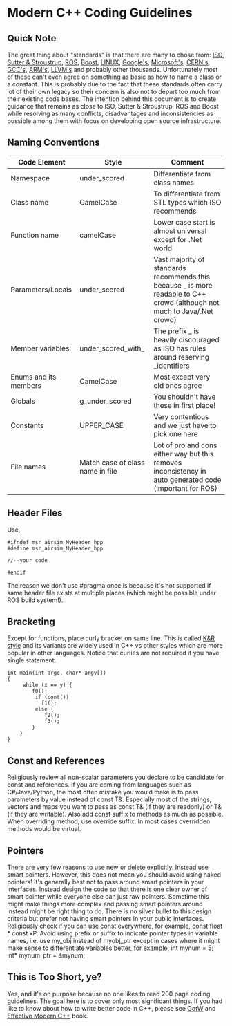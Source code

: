 # Modern C++ Coding Guidelines

## Quick Note

The great thing about "standards" is that there are many to chose from: [ISO](https://isocpp.org/wiki/faq/coding-standards), [Sutter &amp; Stroustrup](https://github.com/isocpp/CppCoreGuidelines/blob/master/CppCoreGuidelines.md), [ROS](http://wiki.ros.org/CppStyleGuide), [Boost](http://www.boost.org/doc/libs/1_34_0/more/lib_guide.htm), [LINUX](https://www.kernel.org/doc/Documentation/CodingStyle), [Google's](https://google.github.io/styleguide/cppguide.html), [Microsoft's](https://msdn.microsoft.com/en-us/library/888a6zcz.aspx), [CERN's](http://atlas-computing.web.cern.ch/atlas-computing/projects/qa/draft_guidelines.html), [GCC's](https://gcc.gnu.org/wiki/CppConventions), [ARM's](http://infocenter.arm.com/help/index.jsp?topic=/com.arm.doc.dui0475c/CJAJAJCJ.html), [LLVM's](http://llvm.org/docs/CodingStandards.html) and probably other thousands. Unfortunately most of these can't even agree on something as basic as how to name a class or a constant. This is probably due to the fact that these standards often carry lot of their own legacy so their concern is also not to depart too much from their existing code bases. The intention behind this document is to create guidance that remains as close to ISO, Sutter &amp; Stroustrup, ROS and Boost while resolving as many conflicts, disadvantages and inconsistencies as possible among them with focus on developing open source infrastructure.

## Naming Conventions

| **Code Element** | **Style** | **Comment** |
| --- | --- | --- |
| Namespace | under\_scored | Differentiate from class names |
| Class name | CamelCase | To differentiate from STL types which ISO recommends |
| Function name | camelCase | Lower case start is almost universal except for .Net world |
| Parameters/Locals | under\_scored | Vast majority of standards recommends this because \_ is more readable to C++ crowd (although not much to Java/.Net crowd) |
| Member variables | under\_scored\_with\_ | The prefix \_ is heavily discouraged as ISO has rules around reserving \_identifiers |
| Enums and its members | CamelCase | Most except very old ones agree |
| Globals | g\_under\_scored | You shouldn't have these in first place! |
| Constants | UPPER\_CASE | Very contentious and we just have to pick one here |
| File names | Match case of class name in file | Lot of pro and cons either way but this removes inconsistency in auto generated code (important for ROS) |

## Header Files

Use,

```
#ifndef msr_airsim_MyHeader_hpp
#define msr_airsim_MyHeader_hpp

//--your code

#endif
```

The reason we don't use #pragma once is because it's not supported if same header file exists at multiple places (which might be possible under ROS build system!).

## Bracketing

Except for functions, place curly bracket on same line. This is called [K&amp;R style](https://en.wikipedia.org/wiki/Indent_style#K.26R_style) and its variants are widely used in C++ vs other styles which are more popular in other languages. Notice that curlies are not required if you have single statement.

```
int main(int argc, char* argv[])
{
     while (x == y) {
        f0();
         if (cont())
           f1();
         else {
            f2();
            f3();
        }
    }
}
```

## Const and References

Religiously review all non-scalar parameters you declare to be candidate for const and references. If you are coming from languages such as C#/Java/Python, the most often mistake you would make is to pass parameters by value instead of const T&amp;. Especially most of the strings, vectors and maps you want to pass as const T&amp; (if they are readonly) or T&amp; (if they are writable). Also add const suffix to methods as much as possible. When overriding method, use override suffix. In most cases overridden methods would be virtual.

## Pointers

There are very few reasons to use new or delete explicitly. Instead use smart pointers. However, this does not mean you should avoid using naked pointers! It's generally best not to pass around smart pointers in your interfaces. Instead design the code so that there is one clear owner of smart pointer while everyone else can just raw pointers. Sometime this might make things more complex and passing smart pointers around instead might be right thing to do. There is no silver bullet to this design criteria but prefer not having smart pointers in your public interfaces. Religiously check if you can use const everywhere, for example, const float \* const xP. Avoid using prefix or suffix to indicate pointer types in variable names, i.e. use my\_obj instead of myobj\_ptr except in cases where it might make sense to differentiate variables better, for example, int mynum = 5; int\* mynum\_ptr = &amp;mynum;

## This is Too Short, ye?

Yes, and it's on purpose because no one likes to read 200 page coding guidelines. The goal here is to cover only most significant things. If you had like to know about how to write better code in C++, please see [GotW](https://herbsutter.com/gotw/) and [Effective Modern C++](http://shop.oreilly.com/product/0636920033707.do) book.